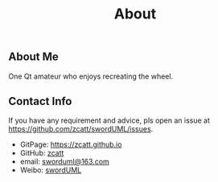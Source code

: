 ﻿---
layout: default
title: About
permalink: /about/
---

## About Me

One Qt amateur who enjoys recreating the wheel. 

## Contact Info

If you have any requirement and advice, pls open an issue at <https://github.com/zcatt/swordUML/issues>.

* GitPage: <https://zcatt.github.io>
* GitHub: [zcatt](https://github.com/zcatt)
* email: <sworduml@163.com>
* Weibo: [swordUML](https://weibo.com/7362982259)
